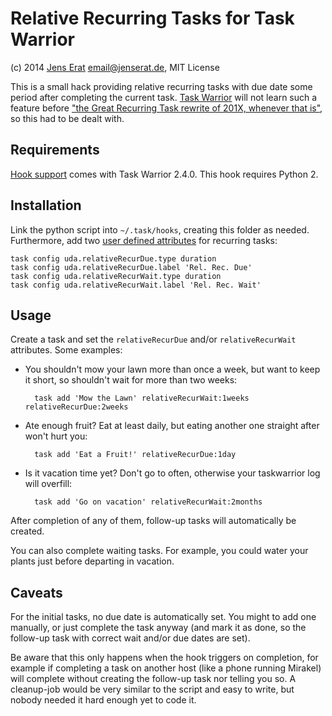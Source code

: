 # Relative Recurring Tasks for Task Warrior

(c) 2014 [Jens Erat] <email@jenserat.de>, MIT License

This is a small hack providing relative recurring tasks with due date some period after completing the current task. [Task Warrior] will not learn such a feature before ["the Great Recurring Task rewrite of 201X, whenever that is"][TW-235], so this had to be dealt with.

## Requirements

[Hook support] comes with Task Warrior 2.4.0. This hook requires Python 2.

## Installation

Link the python script into `~/.task/hooks`, creating this folder as needed. Furthermore, add two [user defined attributes] for recurring tasks:

    task config uda.relativeRecurDue.type duration
    task config uda.relativeRecurDue.label 'Rel. Rec. Due'
    task config uda.relativeRecurWait.type duration
    task config uda.relativeRecurWait.label 'Rel. Rec. Wait'

## Usage

Create a task and set the `relativeRecurDue` and/or `relativeRecurWait` attributes. Some examples:

- You shouldn't mow your lawn more than once a week, but want to keep it short, so shouldn't wait for more than two weeks:

        task add 'Mow the Lawn' relativeRecurWait:1weeks relativeRecurDue:2weeks

- Ate enough fruit? Eat at least daily, but eating another one straight after won't hurt you:

        task add 'Eat a Fruit!' relativeRecurDue:1day

- Is it vacation time yet? Don't go to often, otherwise your taskwarrior log will overfill:

        task add 'Go on vacation' relativeRecurWait:2months

After completion of any of them, follow-up tasks will automatically be created.

You can also complete waiting tasks. For example, you could water your plants just before departing in vacation.

## Caveats

For the initial tasks, no due date is automatically set. You might to add one manually, or just complete the task anyway (and mark it as done, so the follow-up task with correct wait and/or due dates are set).

Be aware that this only happens when the hook triggers on completion, for example if completing a task on another host (like a phone running Mirakel) will complete without creating the follow-up task nor telling you so. A cleanup-job would be very similar to the script and easy to write, but nobody needed it hard enough yet to code it.

[Jens Erat]: http://www.jenserat.de
[Task Warrior]: http://taskwarrior.org
[TW-235]: https://bug.tasktools.org/browse/TW-235
[Hook support]: http://taskwarrior.org/docs/design/hooks.html
[user defined attributes]: http://taskwarrior.org/docs/udas.html
